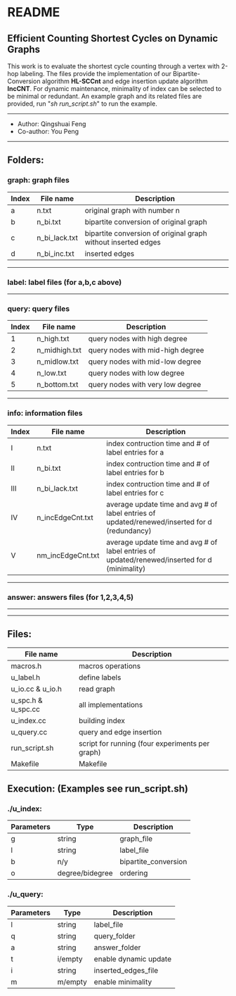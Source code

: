 
# README

## Efficient Counting Shortest Cycles on Dynamic Graphs

This work is to evaluate the shortest cycle counting through a vertex with 2-hop labeling. The files provide the implementation of our Bipartite-Conversion algorithm **HL-SCCnt** and edge insertion update algorithm **IncCNT**. For dynamic maintenance, minimality of index can be selected to be minimal or redundant. An example graph and its related files are provided, run "*sh run_script.sh*" to run the example.

****
* Author: Qingshuai Feng
* Co-author: You Peng
****

## Folders:
### graph: graph files
|Index|File name|Description|
|--|---|----|
|a|n.txt|original graph with number n|
|b|n_bi.txt|bipartite conversion of original graph|
|c|n_bi_lack.txt|bipartite conversion of original graph without inserted edges|
|d|n_bi_inc.txt|inserted edges|
---
### label:	label files (for a,b,c above)
---
### query: query files
|Index|File name|Description|
|--|---|----|
|1|n_high.txt|query nodes with high degree|
|2|n_midhigh.txt|query nodes with mid-high degree|
|3|n_midlow.txt|query nodes with mid-low degree|
|4|n_low.txt|query nodes with low degree|
|5|n_bottom.txt|query nodes with very low degree|
---
###	info: information files
|Index|File name|Description|
|--|---|----|
|I|n.txt|index contruction time and # of label entries for a|
|II|n_bi.txt|index contruction time and # of label entries for b|
|III|n_bi_lack.txt|index contruction time and # of label entries for c|
|IV|n_incEdgeCnt.txt|average update time and avg # of label entries of updated/renewed/inserted for d (redundancy)|
|V|nm_incEdgeCnt.txt|average update time and avg # of label entries of updated/renewed/inserted for d (minimality)|
---
### answer: answers files (for 1,2,3,4,5)
---
---
## Files:
|File name|Description|
|---|----|
|macros.h|macros operations|
|u_label.h|define labels|
|u_io.cc & u_io.h|read graph|
|u_spc.h & u_spc.cc|all implementations|
|u_index.cc|building index|
|u_query.cc|query and edge insertion|
|run_script.sh|script for running (four experiments per graph)|
|Makefile|Makefile|

## Execution: (Examples see run_script.sh)
### ./u_index:
|Parameters|Type|Description|
|--|--|---|
|g|string|graph_file|
|l|string|label_file|
|b|n/y|bipartite_conversion|
|o|degree/bidegree|ordering|

### ./u_query:
|Parameters|Type|Description|
|--|--|---|
|l|string|label_file|
|q|string|query_folder|
|a|string|answer_folder|
|t|i/empty|enable dynamic update|
|i|string|inserted_edges_file|
|m|m/empty|enable minimality|
